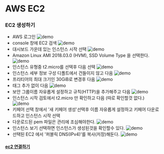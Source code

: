 AWS EC2
=

### EC2 생성하기

- AWS 로그인
![demo](/demo/pic1.png)  
- console 창에 EC2 검색
![demo](/demo/pic2.png)  
- 대시보드 가운데 있는 인스턴스 시작 선택
![demo](/demo/pic3.png)  
- Amazon Linux AMI 2018.03.0 (HVM), SSD Volume Type 을 선택한다. 
![demo](/demo/pic4.png)  
- 인스턴스 유형중 t2.micro를 선택후 다음 선택
![demo](/demo/pic5.png)  
- 인스턴스 세부 정보 구성 디폴트에서 건들이지 않고 다음
![demo](/demo/pic6.png)  
- 프리티어의 최대 크기인 30GiB로 변경후 다음 
![demo](/demo/pic7.png)  
- 태그 추가 없이 다음
![demo](/demo/pic8.png)  
- 보안 그룹이름 자유롭게 설정하고 규칙(HTTP)을 추가해주고 다음
![demo](/demo/pic9.png)  
- 인스턴스 시작 검토에서 t2.micro 만 확인하고 다음 (따로 확인할것 없다.)
![demo](/demo/pic10.png)  
- 키페어 선택 창에서 '새 키페어 생성'선택후 이름 자유롭게 설정하고 키페어 다운로드하고 인스턴스 시작 선택
- 다운로드된 pem 파일은 관리에 조심해야한다. 
![demo](/demo/pic11.png)  
- 인스턴스 보기 선택하면 인스턴스가 생성된것을 확인할수 있다. 
![demo](/demo/pic12.png)  
- 선택된 EC2 에서 '퍼블릭 DNS(IPv4)'를 복사(저장)해둔다. 
![demo](/demo/pic13.png)  

#### [ec2 연결하기](putty.md)
